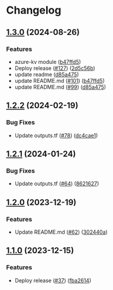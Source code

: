 # Changelog

## [1.3.0](https://github.com/prefapp/tfm/compare/azure-vnet-subnet-v1.2.2...azure-vnet-subnet-v1.3.0) (2024-08-26)


### Features

* azure-kv module ([b47ffd5](https://github.com/prefapp/tfm/commit/b47ffd51f59e5f5b15365440fe776f0b8a7e4402))
* Deploy release ([#127](https://github.com/prefapp/tfm/issues/127)) ([2d5c56b](https://github.com/prefapp/tfm/commit/2d5c56bcd9f1443136a9a4c34e19a3874dcf7ea5))
* update readme ([d85a475](https://github.com/prefapp/tfm/commit/d85a475ec579e4eefe9c16c2530597768b0e2bed))
* update README.md ([#101](https://github.com/prefapp/tfm/issues/101)) ([b47ffd5](https://github.com/prefapp/tfm/commit/b47ffd51f59e5f5b15365440fe776f0b8a7e4402))
* update README.md ([#99](https://github.com/prefapp/tfm/issues/99)) ([d85a475](https://github.com/prefapp/tfm/commit/d85a475ec579e4eefe9c16c2530597768b0e2bed))

## [1.2.2](https://github.com/prefapp/tfm/compare/azure-vnet-subnet-v1.2.1...azure-vnet-subnet-v1.2.2) (2024-02-19)


### Bug Fixes

* Update outputs.tf ([#78](https://github.com/prefapp/tfm/issues/78)) ([dc4cae1](https://github.com/prefapp/tfm/commit/dc4cae122b2a12f808a61bc7f65bdbf9f1ecde68))

## [1.2.1](https://github.com/prefapp/tfm/compare/azure-vnet-subnet-v1.2.0...azure-vnet-subnet-v1.2.1) (2024-01-24)


### Bug Fixes

* Update outputs.tf ([#64](https://github.com/prefapp/tfm/issues/64)) ([8621627](https://github.com/prefapp/tfm/commit/86216278f10f939f3c0dc1f138b521c7eebf06e9))

## [1.2.0](https://github.com/prefapp/tfm/compare/azure-vnet-subnet-v1.1.0...azure-vnet-subnet-v1.2.0) (2023-12-19)


### Features

* Update README.md ([#62](https://github.com/prefapp/tfm/issues/62)) ([302440a](https://github.com/prefapp/tfm/commit/302440a79ea0e4883b6583e3540deac7bac6c307))

## [1.1.0](https://github.com/prefapp/tfm/compare/azure-vnet-subnet-v1.0.0...azure-vnet-subnet-v1.1.0) (2023-12-15)


### Features

* Deploy release ([#37](https://github.com/prefapp/tfm/issues/37)) ([fba2614](https://github.com/prefapp/tfm/commit/fba2614fb284cf9d960be53c7c123ceaf08cecfa))
